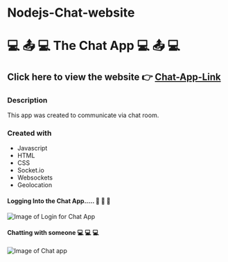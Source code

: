 # Nodejs-Chat-website
#  :computer: :outbox_tray: :computer: The Chat App :computer: :outbox_tray: :computer: 

## Click here to view the website :point_right: [Chat-App-Link](https://avi-chat-app.herokuapp.com/)
 
### Description 
This app was created to communicate via chat room. 

### Created with
- Javascript
- HTML
- CSS
- Socket.io
- Websockets
- Geolocation

#### Logging Into the Chat App..... :wave: :wave: :wave:

![Image of Login for Chat App](https://media2.giphy.com/media/aomLeg7TLfVky8HZ4y/giphy.gif)

#### Chatting with someone :computer: :computer: :computer:
![Image of Chat app](https://media0.giphy.com/media/bfa0uWqU0YQiP7kK7Y/giphy.gif)
